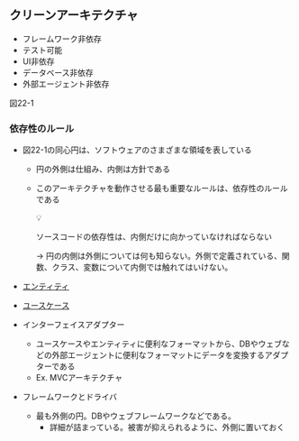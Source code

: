 ## クリーンアーキテクチャ

- フレームワーク非依存
- テスト可能
- UI非依存
- データベース非依存
- 外部エージェント非依存

図22-1

### 依存性のルール

- 図22-1の同心円は、ソフトウェアのさまざまな領域を表している
    - 円の外側は仕組み、内側は方針である
    - このアーキテクチャを動作させる最も重要なルールは、依存性のルールである
        
        <aside>
        💡
        
        ソースコードの依存性は、内側だけに向かっていなければならない
        
        </aside>
        
        → 円の内側は外側については何も知らない。外側で定義されている、関数、クラス、変数について内側では触れてはいけない。
        
- [エンティティ](https://www.notion.so/18e93db05554807b85cef3bd2287f2fc?pvs=21)
- [ユースケース](https://www.notion.so/18e93db0555480a793e0f613de87dd5a?pvs=21)
- インターフェイスアダプター
    - ユースケースやエンティティに便利なフォーマットから、DBやウェブなどの外部エージェントに便利なフォーマットにデータを変換するアダプターである
    - Ex. MVCアーキテクチャ
- フレームワークとドライバ
    - 最も外側の円。DBやウェブフレームワークなどである。
        - 詳細が詰まっている。被害が抑えられるように、外側に置いておく